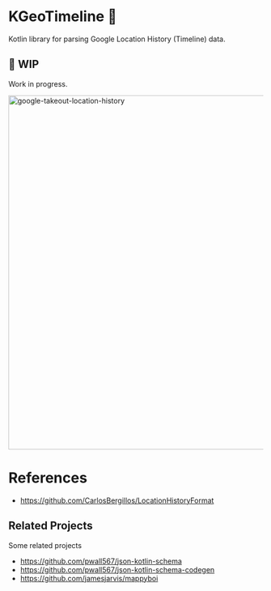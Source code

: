 # KGeoTimeline 📍
Kotlin library for parsing Google Location History (Timeline) data.

## 🚧 WIP
Work in progress.

<img width="700" alt="google-takeout-location-history" src="https://github.com/hossain-khan/google-location-history/assets/99822/64b6627e-bb9e-4c61-bc9a-f0885d0659f8">



# References

* https://github.com/CarlosBergillos/LocationHistoryFormat


## Related Projects
Some related projects

* https://github.com/pwall567/json-kotlin-schema
* https://github.com/pwall567/json-kotlin-schema-codegen
* https://github.com/jamesjarvis/mappyboi
